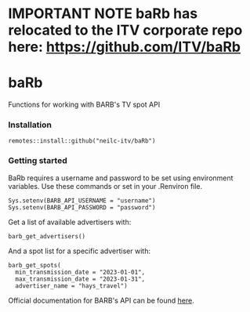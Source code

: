 # IMPORTANT NOTE baRb has relocated to the ITV corporate repo here: https://github.com/ITV/baRb


# baRb

<!-- badges: start -->
<!-- badges: end -->

Functions for working with BARB's TV spot API

### Installation

```
remotes::install::github("neilc-itv/baRb")
```

### Getting started

BaRb requires a username and password to be set using environment variables.
Use these commands or set in your .Renviron file.

```
Sys.setenv(BARB_API_USERNAME = "username")
Sys.setenv(BARB_API_PASSWORD = "password")
```


Get a list of available advertisers with:

```
barb_get_advertisers()
```

And a spot list for a specific advertiser with:

```
barb_get_spots(
  min_transmission_date = "2023-01-01",
  max_transmission_date = "2023-01-31",
  advertiser_name = "hays_travel")
```

Official documentation for BARB's API can be found [here](https://barb-api.co.uk/api-docs).
